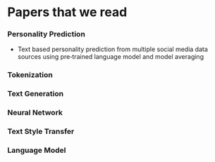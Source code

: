 # Papers that we read

### Personality Prediction

- Text based personality prediction from multiple social media data sources using pre‑trained language model and model averaging

### Tokenization

### Text Generation

### Neural Network

### Text Style Transfer

### Language Model
